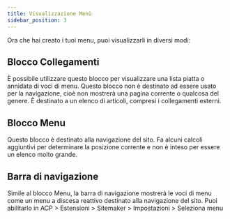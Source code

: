 ```yaml
---
title: Visualizzazione Menù
sidebar_position: 3
---
```


Ora che hai creato i tuoi menu, puoi visualizzarli in diversi modi:

## Blocco Collegamenti
È possibile utilizzare questo blocco per visualizzare una lista piatta o annidata di voci di menu. Questo blocco non è destinato ad essere usato per la navigazione, cioè non mostrerà una pagina corrente o qualcosa del genere. È destinato a un elenco di articoli, compresi i collegamenti esterni.

## Blocco Menu
Questo blocco è destinato alla navigazione del sito. Fa alcuni calcoli aggiuntivi per determinare la posizione corrente e non è inteso per essere un elenco molto grande.

## Barra di navigazione
Simile al blocco Menu, la barra di navigazione mostrerà le voci di menu come un menu a discesa reattivo destinato alla navigazione del sito. Puoi abilitarlo in ACP > Estensioni > Sitemaker > Impostazioni > Seleziona menu
